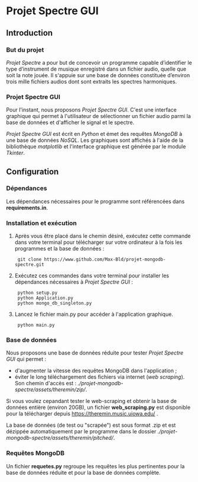 # Projet Spectre GUI

## Introduction

### But du projet

*Projet Spectre* a pour but de concevoir un programme capable d’identifier le type d’instrument de musique enregistré dans un fichier audio, quelle que soit la note jouée. Il s'appuie sur une base de données constituée d’environ trois mille fichiers audios dont sont extraits les spectres harmoniques.

### Projet Spectre GUI

Pour l'instant, nous proposons *Projet Spectre GUI*. C'est une interface graphique qui permet à l'utilisateur de sélectionner un fichier audio parmi la base de données et d'afficher le signal et le spectre.

*Projet Spectre GUI* est écrit en _Python_ et émet des requêtes _MongoDB_ à une base de données _NoSQL_. Les graphiques sont affichés à l'aide de la bibliothèque _matplotlib_ et l'interface graphique est générée par le module _Tkinter_.

## Configuration

### Dépendances

Les dépendances nécessaires pour le programme sont référencées dans **requirements.in**.

### Installation et exécution

1. Après vous être placé dans le chemin désiré, exécutez cette commande dans votre terminal pour télécharger sur votre ordinateur à la fois les programmes et la base de données :

        git clone https://www.github.com/Max-Bld/projet-mongodb-spectre.git

2. Exécutez ces commandes dans votre terminal pour installer les dépendances nécessaires à *Projet Spectre GUI* :

        python setup.py
        python Application.py
        python mongo_db_singleton.py

4. Lancez le fichier main.py pour accéder à l'application graphique.

        python main.py

### Base de données

Nous proposons une base de données réduite pour tester *Projet Spectre GUI* qui permet : 
+ d'augmenter la vitesse des requêtes MongoDB dans l'application ;
+ éviter le long téléchargement des fichiers via internet (*web scraping*).
Son chemin d'accès est : _./projet-mongodb-spectre/assets/theremin/zip/_.

Si vous voulez cepandant tester le web-scraping et obtenir la base de données entière (environ 20GB), un fichier **web_scraping.py** est disponible pour la télécharger depuis https://theremin.music.uiowa.edu/ .

La base de données (de test ou "scrapée") est sous format .zip et est dézippée automatiquement par le programme dans le dossier *./projet-mongodb-spectre/assets/theremin/pitched/*.

### Requêtes MongoDB

Un fichier **requetes.py** regroupe les requêtes les plus pertinentes pour la base de données réduite et pour la base de données complète.


